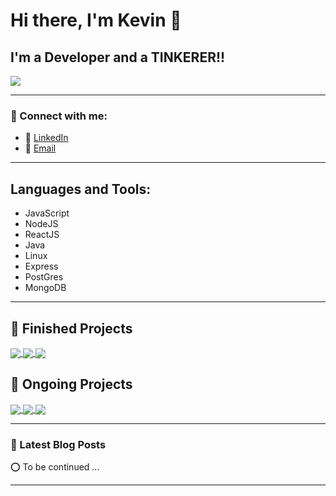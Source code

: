 # Hi there, I'm Kevin 👋 



## I'm a Developer and a TINKERER!!

<a href="https://github.com/kevin-otter-liu/kevin-otter-liu">
    <img align="center" src="https://github-readme-stats.vercel.app/api?username=kevin-otter-liu&show_icons=true&hide_border=true&count_private=true&theme=tokyonight">
</a>

---

### 👋 Connect with me:
- 🤝 [LinkedIn](https://www.linkedin.com/in/kevin-liu-kai-big-otter-codes)
- 📧 [Email](kevinliudevelopes@gmail.com)

---

## Languages and Tools:
- JavaScript
- NodeJS
- ReactJS
- Java
- Linux
- Express
- PostGres
- MongoDB

---

## 👏 Finished Projects
<a href="https://github.com/kevin-otter-liu/SSAD_Project">
    <img align="center" src="https://github-readme-stats.vercel.app/api/pin/?username=kevin-otter-liu&repo=SSAD_Project&theme=tokyonight">
</a>
<a href="https://github.com/kevin-otter-liu/Cz1015-DSAI">
    <img align="center" src="https://github-readme-stats.vercel.app/api/pin/?username=kevin-otter-liu&repo=cz1015-DSAI&theme=tokyonight">
</a>
<a href="https://github.com/kevin-otter-liu/PERN-Login">
    <img align="center" src="https://github-readme-stats.vercel.app/api/pin/?username=kevin-otter-liu&repo=PERN-Login&theme=tokyonight">
</a>

## 👷 Ongoing Projects
<a href="https://github.com/kevin-otter-liu/SSAD_Project">
    <img align="center" src="https://github-readme-stats.vercel.app/api/pin/?username=kevin-otter-liu&repo=CZ3002-Project&theme=tokyonight">
</a>
<a href="https://github.com/kevin-otter-liu/WAGMI">
    <img align="center" src="https://github-readme-stats.vercel.app/api/pin/?username=kevin-otter-liu&repo=WAGMI&theme=tokyonight">
</a>
<a href="https://github.com/kevin-otter-liu/wagmiORngmiPredictor">
    <img align="center" src="https://github-readme-stats.vercel.app/api/pin/?username=kevin-otter-liu&repo=wagmiORngmiPredictor&theme=tokyonight">
</a>


---

### 📕 Latest Blog Posts
⭕ To be continued ...
<!-- BLOG-POST-LIST:START -->
<!-- BLOG-POST-LIST:END -->


---
